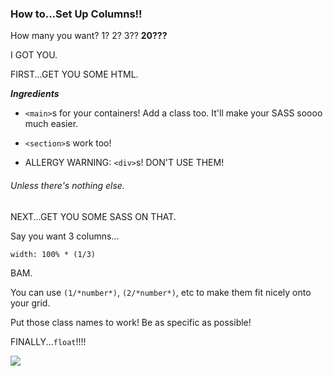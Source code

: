### How to...Set Up Columns!!

How many you want? 1? 2? 3?? **20???**

I GOT YOU. 

FIRST...GET YOU SOME HTML.

_**Ingredients**_

* `<main>`s for your containers! Add a class too. It'll make your SASS soooo much easier. 
* `<section>`s work too! 


* ALLERGY WARNING: `<div>`s! DON'T USE THEM! 
###### Unless there's nothing else.

NEXT...GET YOU SOME SASS ON THAT.

Say you want 3 columns...

```
width: 100% * (1/3)
```
BAM.

You can use `(1/*number*)`, `(2/*number*)`, etc to make them fit nicely onto your grid. 

Put those class names to work! Be as specific as possible! 

FINALLY...`float`!!!!

<img src="http://gorgeousingrey.com/app/uploads/2014/01/beyonce-to-the-left-.gif">
